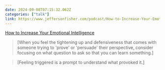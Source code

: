 ```yaml
---
date: 2024-09-08T07:15:32.062Z
categories: ["talk"]
link: https://www.jeffersonfisher.com/podcast/How-to-Increase-Your-Emotional-Intelligence
---
```

[How to Increase Your Emotional Intelligence](https://www.jeffersonfisher.com/podcast/How-to-Increase-Your-Emotional-Intelligence)

> [When you feel the tightening up and defensiveness that comes with someone trying to 'prove' or 'persuade' their perspective, consider focusing on what question to ask so that you can learn something.]

> [Feeling triggered is a prompt to understand what provoked it.]
